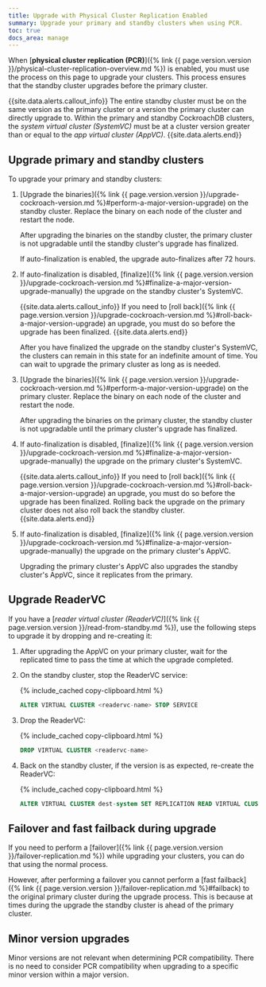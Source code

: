 ```yaml
---
title: Upgrade with Physical Cluster Replication Enabled
summary: Upgrade your primary and standby clusters when using PCR.
toc: true
docs_area: manage
---
```


When [**physical cluster replication (PCR)**]({% link {{ page.version.version }}/physical-cluster-replication-overview.md %}) is enabled, you must use the process on this page to upgrade your clusters. This process ensures that the standby cluster upgrades before the primary cluster.

{{site.data.alerts.callout_info}}
The entire standby cluster must be on the same version as the primary cluster or a version the primary cluster can directly upgrade to. Within the primary and standby CockroachDB clusters, the _system virtual cluster (SystemVC)_ must be at a cluster version greater than or equal to the _app virtual cluster (AppVC)_.
{{site.data.alerts.end}}

## Upgrade primary and standby clusters

To upgrade your primary and standby clusters:

1. [Upgrade the binaries]({% link {{ page.version.version }}/upgrade-cockroach-version.md %}#perform-a-major-version-upgrade) on the standby cluster. Replace the binary on each node of the cluster and restart the node.

    After upgrading the binaries on the standby cluster, the primary cluster is not upgradable until the standby cluster's upgrade has finalized.

    If auto-finalization is enabled, the upgrade auto-finalizes after 72 hours.

1. If auto-finalization is disabled, [finalize]({% link {{ page.version.version }}/upgrade-cockroach-version.md %}#finalize-a-major-version-upgrade-manually) the upgrade on the standby cluster's SystemVC. 

    {{site.data.alerts.callout_info}}
    If you need to [roll back]({% link {{ page.version.version }}/upgrade-cockroach-version.md %}#roll-back-a-major-version-upgrade) an upgrade, you must do so before the upgrade has been finalized.
    {{site.data.alerts.end}}

    After you have finalized the upgrade on the standby cluster's SystemVC, the clusters can remain in this state for an indefinite amount of time. You can wait to upgrade the primary cluster as long as is needed.

1. [Upgrade the binaries]({% link {{ page.version.version }}/upgrade-cockroach-version.md %}#perform-a-major-version-upgrade) on the primary cluster. Replace the binary on each node of the cluster and restart the node.

    After upgrading the binaries on the primary cluster, the standby cluster is not upgradable until the primary cluster's upgrade has finalized.

1. If auto-finalization is disabled, [finalize]({% link {{ page.version.version }}/upgrade-cockroach-version.md %}#finalize-a-major-version-upgrade-manually) the upgrade on the primary cluster's SystemVC. 

    {{site.data.alerts.callout_info}}
    If you need to [roll back]({% link {{ page.version.version }}/upgrade-cockroach-version.md %}#roll-back-a-major-version-upgrade) an upgrade, you must do so before the upgrade has been finalized. Rolling back the upgrade on the primary cluster does not also roll back the standby cluster.
    {{site.data.alerts.end}}

1. If auto-finalization is disabled, [finalize]({% link {{ page.version.version }}/upgrade-cockroach-version.md %}#finalize-a-major-version-upgrade-manually) the upgrade on the primary cluster's AppVC. 

    Upgrading the primary cluster's AppVC also upgrades the standby cluster's AppVC, since it replicates from the primary.

## Upgrade ReaderVC

If you have a [_reader virtual cluster (ReaderVC)_]({% link {{ page.version.version }}/read-from-standby.md %}), use the following steps to upgrade it by dropping and re-creating it:

1. After upgrading the AppVC on your primary cluster, wait for the replicated time to pass the time at which the upgrade completed.
1. On the standby cluster, stop the ReaderVC service:

    {% include_cached copy-clipboard.html %}
    ~~~ sql
    ALTER VIRTUAL CLUSTER <readervc-name> STOP SERVICE
    ~~~

1. Drop the ReaderVC:

    {% include_cached copy-clipboard.html %}
    ~~~ sql
    DROP VIRTUAL CLUSTER <readervc-name>
    ~~~

1. Back on the standby cluster, if the version is as expected, re-create the ReaderVC:

    {% include_cached copy-clipboard.html %}
    ~~~ sql
    ALTER VIRTUAL CLUSTER dest-system SET REPLICATION READ VIRTUAL CLUSTER
    ~~~

## Failover and fast failback during upgrade

If you need to perform a [failover]({% link {{ page.version.version }}/failover-replication.md %}) while upgrading your clusters, you can do that using the normal process.

However, after performing a failover you cannot perform a [fast failback]({% link {{ page.version.version }}/failover-replication.md %}#failback) to the original primary cluster during the upgrade process. This is because at times during the upgrade the standby cluster is ahead of the primary cluster.

## Minor version upgrades

Minor versions are not relevant when determining PCR compatibility. There is no need to consider PCR compatibility when upgrading to a specific minor version within a major version.